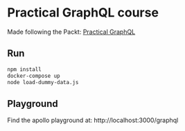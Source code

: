 # Practical GraphQL course
Made following the Packt: [Practical GraphQL](https://www.packtpub.com/application-development/practical-graphql-become-graphql-ninja-video)

## Run
```bash
npm install
docker-compose up
node load-dummy-data.js
```

## Playground
Find the apollo playground at: http://localhost:3000/graphql